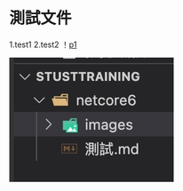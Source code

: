 # 測試文件
1.test1
2.test2
！[p1](images/D55677EB-BB70-44A7-8684-039B57164D5D_4_5005_c.jpeg)

<img src="images/D55677EB-BB70-44A7-8684-039B57164D5D_4_5005_c.jpeg"/>